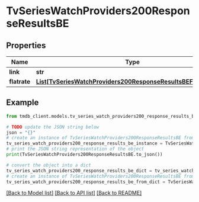 # TvSeriesWatchProviders200ResponseResultsBE


## Properties

Name | Type | Description | Notes
------------ | ------------- | ------------- | -------------
**link** | **str** |  | [optional] 
**flatrate** | [**List[TvSeriesWatchProviders200ResponseResultsBEFlatrateInner]**](TvSeriesWatchProviders200ResponseResultsBEFlatrateInner.md) |  | [optional] 

## Example

```python
from tmdb_client.models.tv_series_watch_providers200_response_results_be import TvSeriesWatchProviders200ResponseResultsBE

# TODO update the JSON string below
json = "{}"
# create an instance of TvSeriesWatchProviders200ResponseResultsBE from a JSON string
tv_series_watch_providers200_response_results_be_instance = TvSeriesWatchProviders200ResponseResultsBE.from_json(json)
# print the JSON string representation of the object
print(TvSeriesWatchProviders200ResponseResultsBE.to_json())

# convert the object into a dict
tv_series_watch_providers200_response_results_be_dict = tv_series_watch_providers200_response_results_be_instance.to_dict()
# create an instance of TvSeriesWatchProviders200ResponseResultsBE from a dict
tv_series_watch_providers200_response_results_be_from_dict = TvSeriesWatchProviders200ResponseResultsBE.from_dict(tv_series_watch_providers200_response_results_be_dict)
```
[[Back to Model list]](../README.md#documentation-for-models) [[Back to API list]](../README.md#documentation-for-api-endpoints) [[Back to README]](../README.md)


